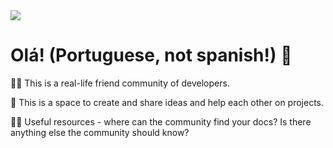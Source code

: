 <img src="https://user-images.githubusercontent.com/97451601/191913140-39ed127f-d160-42bb-ab48-0aea51ac7b4d.png"/>
<h1>Olá! (Portuguese, not spanish!) 👋</h1>



🙋‍♀️ This is a real-life friend community of developers.

🌈 This is a space to create and share ideas and help each other on projects.

👩‍💻 Useful resources - where can the community find your docs? Is there anything else the community should know?


<!--
🧙 Remember, you can do mighty things with the power of [Markdown](https://docs.github.com/github/writing-on-github/getting-started-with-writing-and-formatting-on-github/basic-writing-and-formatting-syntax)
-->

